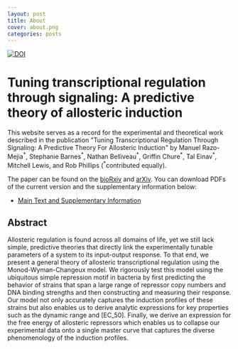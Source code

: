 ```yaml
---
layout: post
title: About
cover: about.png
categories: posts
---
```



[![DOI](https://zenodo.org/badge/62758735.svg)](https://zenodo.org/badge/latestdoi/62758735)


# Tuning transcriptional regulation through signaling:  A predictive theory of allosteric induction
This website serves as a record for the experimental and theoretical work described in the publication "Tuning Transcriptional Regulation Through Signaling: A Predictive Theory For Allosteric Induction" by Manuel Razo-Mejia<sup>\*</sup>, Stephanie Barnes<sup>\*</sup>, Nathan Belliveau<sup>\*</sup>, Griffin Chure<sup>\*</sup>, Tal Einav<sup>\*</sup>, Mitchell Lewis, and Rob Phillips (<sup>\*</sup>contributed equally).


The paper can be found on the [bioRxiv](https://www.biorxiv.org/content/early/2017/06/26/111013) and [arXiv](https://arxiv.org/abs/1702.07460).  You can download PDFs of the current version and the supplementary information below:

* [Main Text and Supplementary Information](http://www.rpdata.caltech.edu/publications/RazoMejia_et_al_2017.pdf)


## Abstract
Allosteric regulation is found across all domains of life, yet we still lack
simple, predictive theories that directly link the experimentally tunable
parameters of a system to its input-output response.  To that end, we present a
general theory of allosteric transcriptional regulation using the
Monod-Wyman-Changeux model.  We rigorously test this model using the ubiquitous
simple repression motif in bacteria by first predicting the behavior of strains
that span a large range of repressor copy numbers and DNA binding strengths and
then constructing and measuring their response.  Our model not only accurately
captures the induction profiles of these strains but also enables us to derive
analytic expressions for key properties such as the dynamic range and
\[EC_50\].  Finally, we derive an expression for the free energy of allosteric
repressors which enables us to collapse our experimental data onto a single
master curve that captures the diverse phenomenology of the induction profiles.
